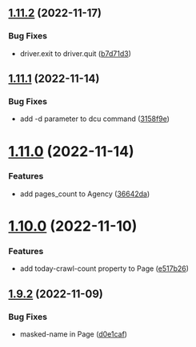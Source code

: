 ## [1.11.2](https://github.com/ghorbani-mohammad/Crawler-Framework/compare/v1.11.1...v1.11.2) (2022-11-17)


### Bug Fixes

* driver.exit to driver.quit ([b7d71d3](https://github.com/ghorbani-mohammad/Crawler-Framework/commit/b7d71d3aea15f0e4d5629f32380f70e8674ad173))



## [1.11.1](https://github.com/ghorbani-mohammad/Crawler-Framework/compare/v1.11.0...v1.11.1) (2022-11-14)


### Bug Fixes

* add -d parameter to dcu command ([3158f9e](https://github.com/ghorbani-mohammad/Crawler-Framework/commit/3158f9e1e66e39119e399923461cae46d77eeb40))



# [1.11.0](https://github.com/ghorbani-mohammad/Crawler-Framework/compare/v1.10.0...v1.11.0) (2022-11-14)


### Features

* add pages_count to Agency ([36642da](https://github.com/ghorbani-mohammad/Crawler-Framework/commit/36642daca8a39a0cbffeaa59326db3ca29a822c1))



# [1.10.0](https://github.com/ghorbani-mohammad/Crawler-Framework/compare/v1.9.2...v1.10.0) (2022-11-10)


### Features

* add today-crawl-count property to Page ([e517b26](https://github.com/ghorbani-mohammad/Crawler-Framework/commit/e517b2689c68a0cb0fe603acf02c67a92ab38009))



## [1.9.2](https://github.com/ghorbani-mohammad/Crawler-Framework/compare/v1.9.1...v1.9.2) (2022-11-09)


### Bug Fixes

* masked-name in Page ([d0e1caf](https://github.com/ghorbani-mohammad/Crawler-Framework/commit/d0e1caf9823a1aa3ae4ae303334a723da606320d))



